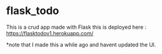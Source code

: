 # flask_todo
This is a crud app made with Flask 
this is deployed here : https://flasktodov1.herokuapp.com/ 

*note that I made this a while ago and havent updated the UI.
